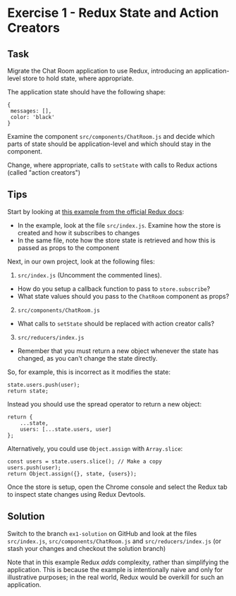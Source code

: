 # Exercise 1 - Redux State and Action Creators

## Task

Migrate the Chat Room application to use Redux, introducing an application-level store to hold state, where appropriate.

The application state should have the following shape:

```
{
 messages: [],
 color: 'black'
}
```

Examine the component `src/components/ChatRoom.js` and decide which parts of state should be application-level and which should stay
in the component. 

Change, where appropriate, calls to `setState` with calls to Redux actions (called "action creators")

## Tips

Start by looking at [this example from the official Redux docs](https://github.com/reactjs/redux/tree/master/examples/counter):

- In the example, look at the file `src/index.js`. Examine how the store is created and how it subscribes to changes
- In the same file, note how the store state is retrieved and how this is passed as props to the component

Next, in our own project, look at the following files:

1. `src/index.js` (Uncomment the commented lines). 
- How do you setup a callback function to pass to `store.subscribe`?
- What state values should you pass to the `ChatRoom` component as props? 

2. `src/components/ChatRoom.js` 
- What calls to `setState` should be replaced with action creator calls?

3. `src/reducers/index.js`
- Remember that you must return a new object whenever the state has changed, as you can't change the state directly. 

So, for example, this is incorrect as it modifies the state:

```
state.users.push(user);
return state;
```

Instead you should use the spread operator to return a new object:
 
```
return {
	...state,
	users: [...state.users, user]
};
```

Alternatively, you could use `Object.assign` with `Array.slice`:

```
const users = state.users.slice(); // Make a copy
users.push(user);
return Object.assign({}, state, {users});
```

Once the store is setup, open the Chrome console and select the Redux tab to inspect state changes using Redux Devtools.

## Solution

Switch to the branch `ex1-solution` on GitHub and look at the files `src/index.js`, `src/components/ChatRoom.js` and `src/reducers/index.js` (or stash your changes and checkout the solution branch)

Note that in this example Redux *adds* complexity, rather than simplifying the application. This is because the 
example is intentionally naive and only for illustrative purposes; in the real world, Redux would be overkill for such an application.
